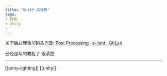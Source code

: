 ```yaml
---
title: "Unity 后处理"
tags:
- 教程
- Unity
- 
---
```

   

关于后处理添加镜头光效: [Post Processing · s-ilent · GitLab](https://gitlab.com/s-ilent/SCSS/-/wikis/Other/Post-Processing)

已经是写的教程了 很清楚



---

[[unity-lighting]]
[[unity]]